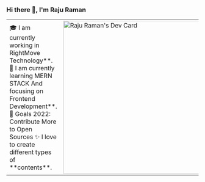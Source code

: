### Hi there 👋, I'm Raju Raman

<table>
<tr>
  <td valign="center">
    🎓 I am currently working in RightMove Technology**.
    🌱 I am currently learning MERN STACK And focusing on Frontend Development**.
    🎯 Goals 2022: Contribute More to Open Sources
    ✨ I love to create different types of **contents**.
<td >
   <a href="https://app.daily.dev/rajuraman45"><img src="https://api.daily.dev/devcards/a58efc16599946f791b1afc3ad09a11a.png?r=9gx" width="400" alt="Raju Raman's Dev Card"/></a>
  </td>

</tr>
</table>


<!--
**rajuw892/rajuw892** is a ✨ _special_ ✨ repository because its `README.md` (this file) appears on your GitHub profile.


Here are some ideas to get you started:

- 🔭 I’m currently working on ...
- 🌱 I’m currently learning ...
- 👯 I’m looking to collaborate on ...
- 🤔 I’m looking for help with ...
- 💬 Ask me about ...
- 📫 How to reach me: ...
- 😄 Pronouns: ...
- ⚡ Fun fact: ...
-->
